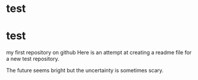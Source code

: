 # test
# test

my first repository on github
Here is an attempt at creating a readme file for a new test repository.

The future seems bright but the uncertainty is sometimes scary.
